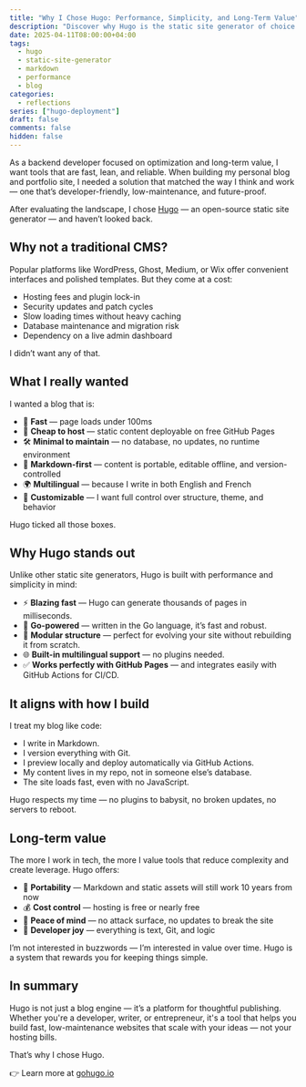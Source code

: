 ```yaml
---
title: "Why I Chose Hugo: Performance, Simplicity, and Long-Term Value"
description: "Discover why Hugo is the static site generator of choice for developers who value speed, control, and low maintenance. A personal reflection from a software engineer."
date: 2025-04-11T08:00:00+04:00
tags:
  - hugo
  - static-site-generator
  - markdown
  - performance
  - blog
categories:
  - reflections
series: ["hugo-deployment"]
draft: false
comments: false
hidden: false
---
```


As a backend developer focused on optimization and long-term value, I want tools that are fast, lean, and reliable. When building my personal blog and portfolio site, I needed a solution that matched the way I think and work — one that’s developer-friendly, low-maintenance, and future-proof.

After evaluating the landscape, I chose [Hugo](https://gohugo.io/) — an open-source static site generator — and haven’t looked back.

## Why not a traditional CMS?

Popular platforms like WordPress, Ghost, Medium, or Wix offer convenient interfaces and polished templates. But they come at a cost:

- Hosting fees and plugin lock-in
- Security updates and patch cycles
- Slow loading times without heavy caching
- Database maintenance and migration risk
- Dependency on a live admin dashboard

I didn’t want any of that.

## What I really wanted

I wanted a blog that is:

- 🚀 **Fast** — page loads under 100ms
- 💸 **Cheap to host** — static content deployable on free GitHub Pages
- 🛠 **Minimal to maintain** — no database, no updates, no runtime environment
- 📁 **Markdown-first** — content is portable, editable offline, and version-controlled
- 🌍 **Multilingual** — because I write in both English and French
- 🧩 **Customizable** — I want full control over structure, theme, and behavior

Hugo ticked all those boxes.

## Why Hugo stands out

Unlike other static site generators, Hugo is built with performance and simplicity in mind:

- ⚡ **Blazing fast** — Hugo can generate thousands of pages in milliseconds.
- 🧠 **Go-powered** — written in the Go language, it’s fast and robust.
- 🧱 **Modular structure** — perfect for evolving your site without rebuilding it from scratch.
- 🌐 **Built-in multilingual support** — no plugins needed.
- ✅ **Works perfectly with GitHub Pages** — and integrates easily with GitHub Actions for CI/CD.

## It aligns with how I build

I treat my blog like code:

- I write in Markdown.
- I version everything with Git.
- I preview locally and deploy automatically via GitHub Actions.
- My content lives in my repo, not in someone else’s database.
- The site loads fast, even with no JavaScript.

Hugo respects my time — no plugins to babysit, no broken updates, no servers to reboot.

## Long-term value

The more I work in tech, the more I value tools that reduce complexity and create leverage. Hugo offers:

- 🧩 **Portability** — Markdown and static assets will still work 10 years from now
- 💰 **Cost control** — hosting is free or nearly free
- 🧘 **Peace of mind** — no attack surface, no updates to break the site
- 🧪 **Developer joy** — everything is text, Git, and logic

I’m not interested in buzzwords — I’m interested in value over time. Hugo is a system that rewards you for keeping things simple.

## In summary

Hugo is not just a blog engine — it’s a platform for thoughtful publishing. Whether you're a developer, writer, or entrepreneur, it's a tool that helps you build fast, low-maintenance websites that scale with your ideas — not your hosting bills.

That’s why I chose Hugo.

👉 Learn more at [gohugo.io](https://gohugo.io/)
